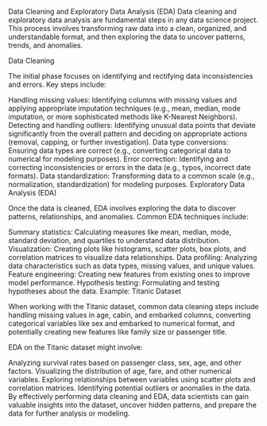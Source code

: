 Data Cleaning and Exploratory Data Analysis (EDA) Data cleaning and exploratory data analysis are fundamental steps in any data science project. This process involves transforming raw data into a clean, organized, and understandable format, and then exploring the data to uncover patterns, trends, and anomalies.

Data Cleaning

The initial phase focuses on identifying and rectifying data inconsistencies and errors. Key steps include:

Handling missing values: Identifying columns with missing values and applying appropriate imputation techniques (e.g., mean, median, mode imputation, or more sophisticated methods like K-Nearest Neighbors). Detecting and handling outliers: Identifying unusual data points that deviate significantly from the overall pattern and deciding on appropriate actions (removal, capping, or further investigation). Data type conversions: Ensuring data types are correct (e.g., converting categorical data to numerical for modeling purposes). Error correction: Identifying and correcting inconsistencies or errors in the data (e.g., typos, incorrect date formats). Data standardization: Transforming data to a common scale (e.g., normalization, standardization) for modeling purposes. Exploratory Data Analysis (EDA)

Once the data is cleaned, EDA involves exploring the data to discover patterns, relationships, and anomalies. Common EDA techniques include:

Summary statistics: Calculating measures like mean, median, mode, standard deviation, and quartiles to understand data distribution. Visualization: Creating plots like histograms, scatter plots, box plots, and correlation matrices to visualize data relationships. Data profiling: Analyzing data characteristics such as data types, missing values, and unique values. Feature engineering: Creating new features from existing ones to improve model performance. Hypothesis testing: Formulating and testing hypotheses about the data. Example: Titanic Dataset

When working with the Titanic dataset, common data cleaning steps include handling missing values in age, cabin, and embarked columns, converting categorical variables like sex and embarked to numerical format, and potentially creating new features like family size or passenger title.

EDA on the Titanic dataset might involve:

Analyzing survival rates based on passenger class, sex, age, and other factors. Visualizing the distribution of age, fare, and other numerical variables. Exploring relationships between variables using scatter plots and correlation matrices. Identifying potential outliers or anomalies in the data. By effectively performing data cleaning and EDA, data scientists can gain valuable insights into the dataset, uncover hidden patterns, and prepare the data for further analysis or modeling.
